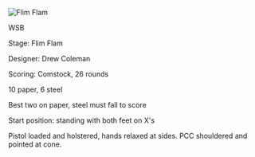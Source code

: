 ![Flim Flam](https://github.com/bagellord/USPSA-Stages/blob/master/30%2B%20rounds/Two-s%20Company%20-%2033%20rounds%20-%20Comstock/Two's%20Company.png)

WSB

Stage: Flim Flam

Designer: Drew Coleman

Scoring: Comstock, 26 rounds

10 paper, 6 steel

Best two on paper, steel must fall to score

Start position: standing with both feet on X's

Pistol loaded and holstered, hands relaxed at sides. PCC shouldered and pointed at cone.
